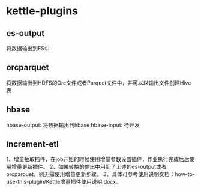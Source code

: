 # kettle-plugins

## es-output
  将数据输出到ES中

## orcparquet
  将数据输出到HDFS的Orc文件或者Parquet文件中，并可以以输出文件创建Hive表

## hbase
  hbase-output: 将数据输出到hbase
  hbase-input: 待开发

## increment-etl
  1、增量抽取插件，在job开始的时候使用增量参数设置插件，作业执行完成后后使用增量更新插件。
  2、如果转换的输出中用到了上述的es-output或者orcparquet，则无需使用增量更新步骤。
  3、具体可参考使用说明文档：how-to-use-this-plugin/Kettle增量插件使用说明.docx。